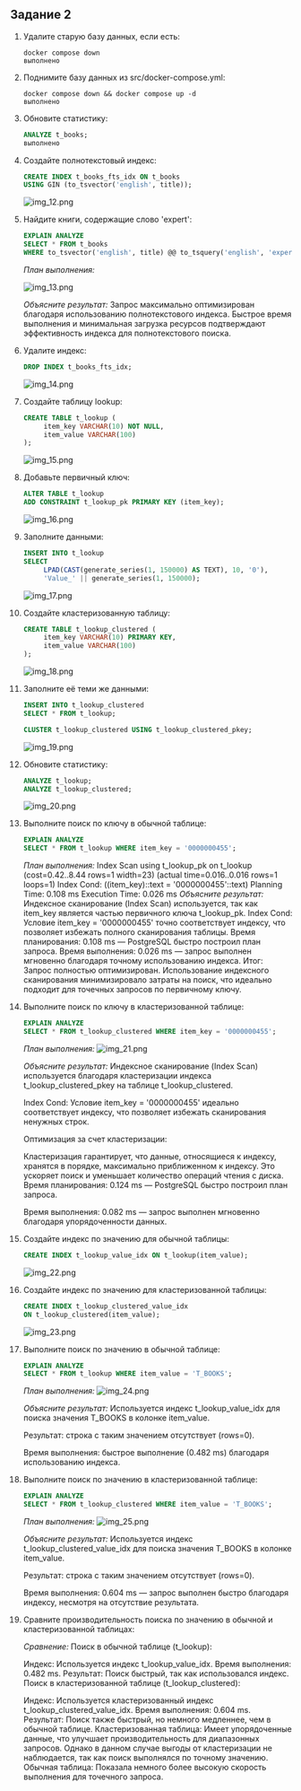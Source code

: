 ## Задание 2

1. Удалите старую базу данных, если есть:
    ```shell
    docker compose down
   выполнено
    ```

2. Поднимите базу данных из src/docker-compose.yml:
    ```shell
    docker compose down && docker compose up -d
   выполнено
    ```

3. Обновите статистику:
    ```sql
    ANALYZE t_books;
   выполнено
    ```

4. Создайте полнотекстовый индекс:
    ```sql
    CREATE INDEX t_books_fts_idx ON t_books 
    USING GIN (to_tsvector('english', title));
    ```
   ![img_12.png](screenshots/img_12.png)

5. Найдите книги, содержащие слово 'expert':
    ```sql
    EXPLAIN ANALYZE
    SELECT * FROM t_books 
    WHERE to_tsvector('english', title) @@ to_tsquery('english', 'expert');
    ```
    
   *План выполнения:*

    ![img_13.png](screenshots/img_13.png)

    *Объясните результат:*
    Запрос максимально оптимизирован благодаря использованию полнотекстового индекса. Быстрое время выполнения и минимальная загрузка ресурсов подтверждают эффективность индекса для полнотекстового поиска.

6. Удалите индекс:
    ```sql
    DROP INDEX t_books_fts_idx;
    ```
   ![img_14.png](screenshots/img_14.png)

7. Создайте таблицу lookup:
    ```sql
    CREATE TABLE t_lookup (
         item_key VARCHAR(10) NOT NULL,
         item_value VARCHAR(100)
    );
    ```
   ![img_15.png](screenshots/img_15.png)

8. Добавьте первичный ключ:
    ```sql
    ALTER TABLE t_lookup 
    ADD CONSTRAINT t_lookup_pk PRIMARY KEY (item_key);
    ```
   ![img_16.png](screenshots/img_16.png)

9. Заполните данными:
    ```sql
    INSERT INTO t_lookup 
    SELECT 
         LPAD(CAST(generate_series(1, 150000) AS TEXT), 10, '0'),
         'Value_' || generate_series(1, 150000);
    ```
   ![img_17.png](screenshots/img_17.png)

10. Создайте кластеризованную таблицу:
     ```sql
     CREATE TABLE t_lookup_clustered (
          item_key VARCHAR(10) PRIMARY KEY,
          item_value VARCHAR(100)
     );
     ```
    ![img_18.png](screenshots/img_18.png)

11. Заполните её теми же данными:
     ```sql
     INSERT INTO t_lookup_clustered 
     SELECT * FROM t_lookup;
     
     CLUSTER t_lookup_clustered USING t_lookup_clustered_pkey;
     ```
    ![img_19.png](screenshots/img_19.png)

12. Обновите статистику:
     ```sql
     ANALYZE t_lookup;
     ANALYZE t_lookup_clustered;
     ```
    ![img_20.png](screenshots/img_20.png)

13. Выполните поиск по ключу в обычной таблице:
     ```sql
     EXPLAIN ANALYZE
     SELECT * FROM t_lookup WHERE item_key = '0000000455';
     ```
     
    *План выполнения:*
    Index Scan using t_lookup_pk on t_lookup  (cost=0.42..8.44 rows=1 width=23) (actual time=0.016..0.016 rows=1 loops=1)
    Index Cond: ((item_key)::text = '0000000455'::text)
    Planning Time: 0.108 ms
    Execution Time: 0.026 ms
    *Объясните результат:*
    Индексное сканирование (Index Scan) используется, так как item_key является частью первичного ключа t_lookup_pk.
    Index Cond: Условие item_key = '0000000455' точно соответствует индексу, что позволяет избежать полного сканирования таблицы.
    Время планирования: 0.108 ms — PostgreSQL быстро построил план запроса.
    Время выполнения: 0.026 ms — запрос выполнен мгновенно благодаря точному использованию индекса.
    Итог:
    Запрос полностью оптимизирован. Использование индексного сканирования минимизировало затраты на поиск, что идеально подходит для точечных запросов по первичному ключу.

14. Выполните поиск по ключу в кластеризованной таблице:
     ```sql
     EXPLAIN ANALYZE
     SELECT * FROM t_lookup_clustered WHERE item_key = '0000000455';
     ```
     
     *План выполнения:*
     ![img_21.png](screenshots/img_21.png)
     
     *Объясните результат:*
     Индексное сканирование (Index Scan) используется благодаря кластеризации индекса t_lookup_clustered_pkey на таблице t_lookup_clustered.

    Index Cond: Условие item_key = '0000000455' идеально соответствует индексу, что позволяет избежать сканирования ненужных строк.
    
    Оптимизация за счет кластеризации:
    
    Кластеризация гарантирует, что данные, относящиеся к индексу, хранятся в порядке, максимально приближенном к индексу.
    Это ускоряет поиск и уменьшает количество операций чтения с диска.
    Время планирования: 0.124 ms — PostgreSQL быстро построил план запроса.
    
    Время выполнения: 0.082 ms — запрос выполнен мгновенно благодаря упорядоченности данных.



15. Создайте индекс по значению для обычной таблицы:
     ```sql
     CREATE INDEX t_lookup_value_idx ON t_lookup(item_value);
     ```
    ![img_22.png](screenshots/img_22.png)

16. Создайте индекс по значению для кластеризованной таблицы:
     ```sql
     CREATE INDEX t_lookup_clustered_value_idx 
     ON t_lookup_clustered(item_value);
     ```
    ![img_23.png](screenshots/img_23.png)

17. Выполните поиск по значению в обычной таблице:
     ```sql
     EXPLAIN ANALYZE
     SELECT * FROM t_lookup WHERE item_value = 'T_BOOKS';
     ```
     
     *План выполнения:*
     ![img_24.png](screenshots/img_24.png)
     
     *Объясните результат:*
     Используется индекс t_lookup_value_idx для поиска значения T_BOOKS в колонке item_value.

    Результат: строка с таким значением отсутствует (rows=0).

    Время выполнения: быстрое выполнение (0.482 ms) благодаря использованию индекса.

18. Выполните поиск по значению в кластеризованной таблице:
     ```sql
     EXPLAIN ANALYZE
     SELECT * FROM t_lookup_clustered WHERE item_value = 'T_BOOKS';
     ```
     
     *План выполнения:*
     ![img_25.png](screenshots/img_25.png)
     
     *Объясните результат:*
     Используется индекс t_lookup_clustered_value_idx для поиска значения T_BOOKS в колонке item_value.

    Результат: строка с таким значением отсутствует (rows=0).

    Время выполнения: 0.604 ms — запрос выполнен быстро благодаря индексу, несмотря на отсутствие результата.

19. Сравните производительность поиска по значению в обычной и кластеризованной таблицах:
     
     *Сравнение:*
     Поиск в обычной таблице (t_lookup):

    Индекс: Используется индекс t_lookup_value_idx.
    Время выполнения: 0.482 ms.
    Результат: Поиск быстрый, так как использовался индекс.
    Поиск в кластеризованной таблице (t_lookup_clustered):
    
    Индекс: Используется кластеризованный индекс t_lookup_clustered_value_idx.
    Время выполнения: 0.604 ms.
    Результат: Поиск также быстрый, но немного медленнее, чем в обычной таблице.
    Кластеризованная таблица: Имеет упорядоченные данные, что улучшает производительность для диапазонных запросов. Однако в данном случае выгоды от кластеризации не наблюдается, так как поиск выполнялся по точному значению.
    Обычная таблица: Показала немного более высокую скорость выполнения для точечного запроса.